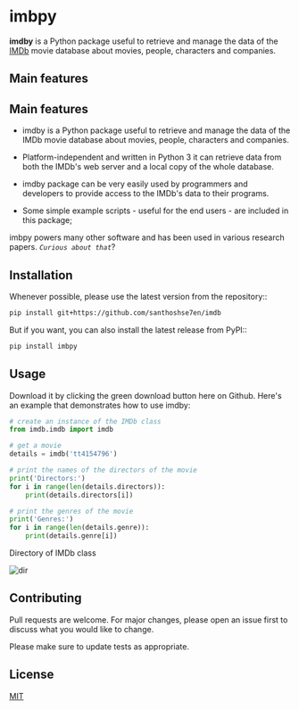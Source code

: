 # imbpy

**imdby** is a Python package useful to retrieve and manage the data of the [IMDb](https://www.imdb.com/) movie database about movies, people, characters and companies.

## Main features
## Main features

- imdby is a Python package useful to retrieve and manage the data of the IMDb movie database about movies, people, characters and companies.

- Platform-independent and written in Python 3 it can retrieve data from both the IMDb's web server and a local copy of the whole database.

- imdby package can be very easily used by programmers and developers to provide access to the IMDb's data to their programs.

- Some simple example scripts - useful for the end users - are included in this package;

imbpy powers many other software and has been used in various research papers. _`Curious about that`_?    

## Installation

Whenever possible, please use the latest version from the repository::

```bash
pip install git+https://github.com/santhoshse7en/imdb
```

But if you want, you can also install the latest release from PyPI::

```bash
pip install imbpy
```

## Usage

Download it by clicking the green download button here on Github. Here's an example that demonstrates how to use imdby:

```python
# create an instance of the IMDb class
from imdb.imdb import imdb

# get a movie
details = imdb('tt4154796')

# print the names of the directors of the movie
print('Directors:')
for i in range(len(details.directors)):
    print(details.directors[i])

# print the genres of the movie
print('Genres:')
for i in range(len(details.genre)):
    print(details.genre[i])
```
Directory of IMDb class

![dir](https://user-images.githubusercontent.com/47944792/58084265-2b3bc300-7bd8-11e9-9169-cc60542593f1.PNG)

## Contributing
Pull requests are welcome. For major changes, please open an issue first to discuss what you would like to change.

Please make sure to update tests as appropriate.

## License
[MIT](https://choosealicense.com/licenses/mit/)
